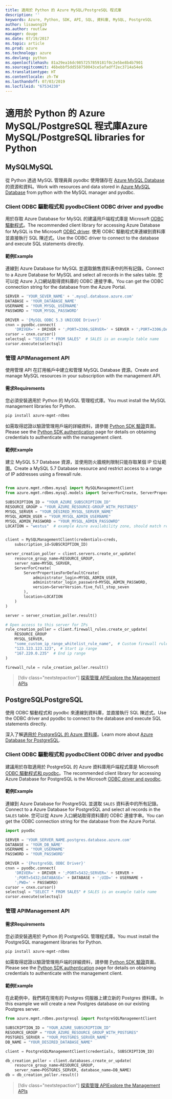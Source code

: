 ```yaml
---
title: 適用於 Python 的 Azure MySQL/PostgreSQL 程式庫
description: ''
keywords: Azure, Python, SDK, API, SQL, 資料庫, MySQL, PostgreSQL
author: lisawong19
ms.author: routlaw
manager: douge
ms.date: 07/19/2017
ms.topic: article
ms.prod: azure
ms.technology: azure
ms.devlang: python
ms.openlocfilehash: 81a29ea16dc9857257859181f0c2e5be8b4b7901
ms.sourcegitcommit: 46bebbf5dd558750043ce5afadff2ec3714a54e6
ms.translationtype: HT
ms.contentlocale: zh-TW
ms.lasthandoff: 07/03/2019
ms.locfileid: "67534230"
---
```

# <a name="azure-mysqlpostgresql-libraries-for-python"></a><span data-ttu-id="6ced4-103">適用於 Python 的 Azure MySQL/PostgreSQL 程式庫</span><span class="sxs-lookup"><span data-stu-id="6ced4-103">Azure MySQL/PostgreSQL libraries for Python</span></span>

## <a name="mysql"></a><span data-ttu-id="6ced4-104">MySQL</span><span class="sxs-lookup"><span data-stu-id="6ced4-104">MySQL</span></span>

<span data-ttu-id="6ced4-105">從 Python 透過 MySQL 管理員與 pyodbc 使用儲存在 [Azure MySQL Database](/azure/mysql/overview) 的資源和資料。</span><span class="sxs-lookup"><span data-stu-id="6ced4-105">Work with resources and data stored in [Azure MySQL Database](/azure/mysql/overview) from python with the MySQL manager and pyodbc.</span></span>

### <a name="client-odbc-driver-and-pyodbc"></a><span data-ttu-id="6ced4-106">Client ODBC 驅動程式和 pyodbc</span><span class="sxs-lookup"><span data-stu-id="6ced4-106">Client ODBC driver and pyodbc</span></span>

<span data-ttu-id="6ced4-107">用於存取 Azure Database for MySQL 的建議用戶端程式庫是 Microsoft [ODBC 驅動程式](/azure/sql-database/sql-database-connect-query-python#prerequisites)。</span><span class="sxs-lookup"><span data-stu-id="6ced4-107">The recommended client library for accessing Azure Database for MySQL is the Microsoft [ODBC driver](/azure/sql-database/sql-database-connect-query-python#prerequisites).</span></span> <span data-ttu-id="6ced4-108">使用 ODBC 驅動程式來連線到資料庫並直接執行 SQL 陳述式。</span><span class="sxs-lookup"><span data-stu-id="6ced4-108">Use the ODBC driver to connect to the database and execute SQL statements directly.</span></span>

#### <a name="example"></a><span data-ttu-id="6ced4-109">範例</span><span class="sxs-lookup"><span data-stu-id="6ced4-109">Example</span></span>

<span data-ttu-id="6ced4-110">連線到 Azure Database for MySQL 並選取銷售資料表中的所有記錄。</span><span class="sxs-lookup"><span data-stu-id="6ced4-110">Connect to a Azure Database for MySQL and select all records in the sales table.</span></span> <span data-ttu-id="6ced4-111">您可以從 Azure 入口網站取得資料庫的 ODBC 連接字串。</span><span class="sxs-lookup"><span data-stu-id="6ced4-111">You can get the ODBC connection string for the database from the Azure Portal.</span></span>

```python
SERVER = 'YOUR_SEVER_NAME' + '.mysql.database.azure.com'
DATABASE = 'YOUR_DATABASE_NAME'
USERNAME = 'YOUR_MYSQL_USERNAME'
PASSWORD = 'YOUR_MYSQL_PASSWORD'

DRIVER = '{MySQL ODBC 5.3 UNICODE Driver}'
cnxn = pyodbc.connect(
    'DRIVER=' + DRIVER + ';PORT=3306;SERVER=' + SERVER + ';PORT=3306;DATABASE=' + DATABASE + ';UID=' + USERNAME + ';PWD=' + PASSWORD)
cursor = cnxn.cursor()
selectsql = "SELECT * FROM SALES"  # SALES is an example table name
cursor.execute(selectsql)
```

### <a name="management-api"></a><span data-ttu-id="6ced4-112">管理 API</span><span class="sxs-lookup"><span data-stu-id="6ced4-112">Management API</span></span>

<span data-ttu-id="6ced4-113">使用管理 API 在訂用帳戶中建立和管理 MySQL Database 資源。</span><span class="sxs-lookup"><span data-stu-id="6ced4-113">Create and manage MySQL resources in your subscription with the management API.</span></span>

#### <a name="requirements"></a><span data-ttu-id="6ced4-114">需求</span><span class="sxs-lookup"><span data-stu-id="6ced4-114">Requirements</span></span>
<span data-ttu-id="6ced4-115">您必須安裝適用於 Python 的 MySQL 管理程式庫。</span><span class="sxs-lookup"><span data-stu-id="6ced4-115">You must install the MySQL management libraries for Python.</span></span>
```bash
pip install azure-mgmt-rdbms
```

<span data-ttu-id="6ced4-116">如需取得認證以驗證管理用戶端的詳細資料，請參閱 [Python SDK 驗證](https://docs.microsoft.com/python/azure/python-sdk-azure-authenticate)頁面。</span><span class="sxs-lookup"><span data-stu-id="6ced4-116">Please see the [Python SDK authentication](https://docs.microsoft.com/python/azure/python-sdk-azure-authenticate) page for details on obtaining credentials to authenticate with the management client.</span></span>

#### <a name="example"></a><span data-ttu-id="6ced4-117">範例</span><span class="sxs-lookup"><span data-stu-id="6ced4-117">Example</span></span>

<span data-ttu-id="6ced4-118">建立 MySQL 5.7 Database 資源，並使用防火牆規則限制只能存取某個 IP 位址範圍。</span><span class="sxs-lookup"><span data-stu-id="6ced4-118">Create a MySQL 5.7 Database resource and restrict access to a range of IP addresses using a firewall rule.</span></span>

```python

from azure.mgmt.rdbms.mysql import MySQLManagementClient
from azure.mgmt.rdbms.mysql.models import ServerForCreate, ServerPropertiesForDefaultCreate, ServerVersion

SUBSCRIPTION_ID = "YOUR_AZURE_SUBSCRIPTION_ID"
RESOURCE_GROUP = "YOUR_AZURE_RESOURCE-GROUP_WITH_POSTGRES"
MYSQL_SERVER = "YOUR_DESIRED_MYSQL_SERVER_NAME"
MYSQL_ADMIN_USER = "YOUR_MYSQL_ADMIN_USERNAME"
MYSQL_ADMIN_PASSWORD = "YOUR_MYSQL_ADMIN_PASSOWRD"
LOCATION = "westus"  # example Azure availability zone, should match resource group


client = MySQLManagementClient(credentials=creds,
    subscription_id=SUBSCRIPTION_ID)

server_creation_poller = client.servers.create_or_update(
    resource_group_name=RESOURCE_GROUP,
    server_name=MYSQL_SERVER,
    ServerForCreate(
        ServerPropertiesForDefaultCreate(
            administrator_login=MYSQL_ADMIN_USER,
            administrator_login_password=MYSQL_ADMIN_PASSWORD,
            version=ServerVersion.five_full_stop_seven
        ),
        location=LOCATION
    )
)

server = server_creation_poller.result()

# Open access to this server for IPs
rule_creation_poller = client.firewall_rules.create_or_update(
    RESOURCE_GROUP
    MYSQL_SERVER,
    "some_custom_ip_range_whitelist_rule_name",  # Custom firewall rule name
    "123.123.123.123",  # Start ip range
    "167.220.0.235"  # End ip range
)

firewall_rule = rule_creation_poller.result()
```

> [!div class="nextstepaction"]
> [<span data-ttu-id="6ced4-119">探索管理 API</span><span class="sxs-lookup"><span data-stu-id="6ced4-119">Explore the Management APIs</span></span>](/python/api/overview/azure/postgresql/mysql/management)

## <a name="postgresql"></a><span data-ttu-id="6ced4-120">PostgreSQL</span><span class="sxs-lookup"><span data-stu-id="6ced4-120">PostgreSQL</span></span>
<span data-ttu-id="6ced4-121">使用 ODBC 驅動程式和 pyodbc 來連線到資料庫，並直接執行 SQL 陳述式。</span><span class="sxs-lookup"><span data-stu-id="6ced4-121">Use the ODBC driver and pyodbc to connect to the database and execute SQL statements directly.</span></span>

<span data-ttu-id="6ced4-122">深入了解[適用於 PostgreSQL 的 Azure 資料庫](https://docs.microsoft.com/azure/postgresql/)。</span><span class="sxs-lookup"><span data-stu-id="6ced4-122">Learn more about [Azure Database for PostgreSQL](https://docs.microsoft.com/azure/postgresql/).</span></span>

### <a name="client-odbc-driver-and-pyodbc"></a><span data-ttu-id="6ced4-123">Client ODBC 驅動程式和 pyodbc</span><span class="sxs-lookup"><span data-stu-id="6ced4-123">Client ODBC driver and pyodbc</span></span>
<span data-ttu-id="6ced4-124">建議用於存取適用於 PostgreSQL 的 Azure 資料庫用戶端程式庫是 Microsoft [ODBC 驅動程式和 pyodbc](https://docs.microsoft.com/azure/sql-database/sql-database-connect-query-python#prerequisites)。</span><span class="sxs-lookup"><span data-stu-id="6ced4-124">The recommended client library for accessing Azure Database for PostgreSQL is the Microsoft [ODBC driver and pyodbc](https://docs.microsoft.com/azure/sql-database/sql-database-connect-query-python#prerequisites).</span></span>

#### <a name="example"></a><span data-ttu-id="6ced4-125">範例</span><span class="sxs-lookup"><span data-stu-id="6ced4-125">Example</span></span> 

<span data-ttu-id="6ced4-126">連線到 Azure Database for PostgreSQL 並選取 `SALES` 資料表中的所有記錄。</span><span class="sxs-lookup"><span data-stu-id="6ced4-126">Connect to a Azure Database for PostgreSQL and select all records in the `SALES` table.</span></span> <span data-ttu-id="6ced4-127">您可以從 Azure 入口網站取得資料庫的 ODBC 連接字串。</span><span class="sxs-lookup"><span data-stu-id="6ced4-127">You can get the ODBC connection string for the database from the Azure Portal.</span></span>

```python
import pyodbc

SERVER = 'YOUR_SERVER_NAME.postgres.database.azure.com'
DATABASE = 'YOUR_DB_NAME'
USERNAME = 'YOUR_USERNAME'
PASSWORD = 'YOUR_PASSWORD'

DRIVER = '{PostgreSQL ODBC Driver}'
cnxn = pyodbc.connect(
    'DRIVER=' + DRIVER + ';PORT=5432;SERVER=' + SERVER +
    ';PORT=5432;DATABASE=' + DATABASE + ';UID=' + USERNAME +
    ';PWD=' + PASSWORD)
cursor = cnxn.cursor()
selectsql = "SELECT * FROM SALES" # SALES is an example table name
cursor.execute(selectsql)
```

### <a name="management-api"></a><span data-ttu-id="6ced4-128">管理 API</span><span class="sxs-lookup"><span data-stu-id="6ced4-128">Management API</span></span>
#### <a name="requirements"></a><span data-ttu-id="6ced4-129">需求</span><span class="sxs-lookup"><span data-stu-id="6ced4-129">Requirements</span></span>
<span data-ttu-id="6ced4-130">您必須安裝適用於 Python 的 PostgreSQL 管理程式庫。</span><span class="sxs-lookup"><span data-stu-id="6ced4-130">You must install the PostgreSQL management libraries for Python.</span></span>
```bash
pip install azure-mgmt-rdbms
```

<span data-ttu-id="6ced4-131">如需取得認證以驗證管理用戶端的詳細資料，請參閱 [Python SDK 驗證](https://docs.microsoft.com/python/azure/python-sdk-azure-authenticate)頁面。</span><span class="sxs-lookup"><span data-stu-id="6ced4-131">Please see the [Python SDK authentication](https://docs.microsoft.com/python/azure/python-sdk-azure-authenticate) page for details on obtaining credentials to authenticate with the management client.</span></span>

#### <a name="example"></a><span data-ttu-id="6ced4-132">範例</span><span class="sxs-lookup"><span data-stu-id="6ced4-132">Example</span></span>
<span data-ttu-id="6ced4-133">在此範例中，我們將在現有的 Postgres 伺服器上建立新的 Postgres 資料庫。</span><span class="sxs-lookup"><span data-stu-id="6ced4-133">In this example we will create a new Postgres database on our existing Postgres server.</span></span>
```python
from azure.mgmt.rdbms.postgresql import PostgreSQLManagementClient

SUBSCRIPTION_ID = "YOUR_AZURE_SUBSCRIPTION_ID"
RESOURCE_GROUP = "YOUR_AZURE_RESOURCE_GROUP_WITH_POSTGRES"
POSTGRES_SERVER = "YOUR_POSTGRES_SERVER_NAME"
DB_NAME = "YOUR_DESIRED_DATABASE_NAME"

client = PostgreSQLManagementClient(credentials, SUBSCRIPTION_ID)

db_creation_poller = client.databases.create_or_update(
    resource_group_name=RESOURCE_GROUP,
    server_name=POSTGRES_SERVER, database_name=DB_NAME)
db = db_creation_poller.result()
```

> [!div class="nextstepaction"]
> [<span data-ttu-id="6ced4-134">探索管理 API</span><span class="sxs-lookup"><span data-stu-id="6ced4-134">Explore the Management APIs</span></span>](/python/api/overview/azure/postgresql/mysql/management)
